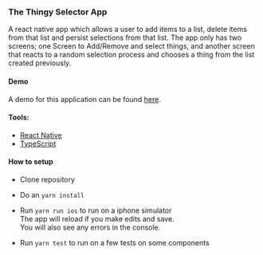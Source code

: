 
### The Thingy Selector App
A react native app which allows a user to add items to a list, delete items from that list and persist selections from that list. The app only has two screens; one Screen to Add/Remove and select things, and another
screen that reacts to a random selection process and chooses a thing from the list created previously.

#### Demo
A demo for this application can be found [here](https://user-images.githubusercontent.com/18688618/140671258-c71f31a9-4d5c-4c0b-82ec-5f51932c8a4a.mp4).

#### Tools:
- [React Native](https://reactnative.dev/)
- [TypeScript](https://www.typescriptlang.org/)



#### How to setup
- Clone repository
- Do an `yarn install`
- Run `yarn run ios` to run on a iphone simulator\
  The app will reload if you make edits and save.\
  You will also see any errors in the console.

- Run `yarn test` to run on a few tests on some components
  